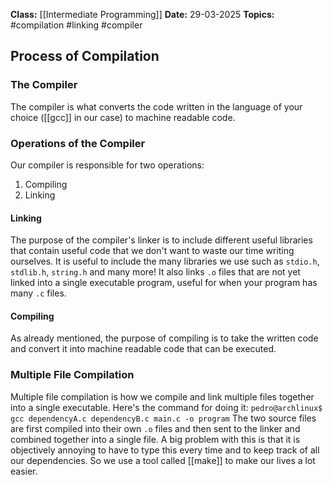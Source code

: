 **Class:** [[Intermediate Programming]]
**Date:** 29-03-2025
**Topics:**  #compilation #linking #compiler 

## Process of Compilation

### The Compiler
The compiler is what converts the code written in the language of your choice ([[gcc]] in our case) to machine readable code.

### Operations of the Compiler
Our compiler is responsible for two operations:
1. Compiling
2. Linking

#### Linking
The purpose of the compiler's linker is to include different useful libraries that contain useful code that we don't want to waste our time writing ourselves. 
It is useful to include the many libraries we use such as `stdio.h`, `stdlib.h`, `string.h` and many more!
It also links `.o` files that are not yet linked into a single executable program, useful for when your program has many `.c` files.

#### Compiling
As already mentioned, the purpose of compiling is to take the written code and convert it into machine readable code that can be executed.

### Multiple File Compilation
Multiple file compilation is how we compile and link multiple files together into a single executable. 
Here's the command for doing it:
	`pedro@archlinux$ gcc dependencyA.c dependencyB.c main.c -o program`
The two source files are first compiled into their own `.o` files and then sent to the linker and combined together into a single file.
A big problem with this is that it is objectively annoying to have to type this every time and to keep track of all our dependencies. So we use a tool called [[make]] to make our lives a lot easier.